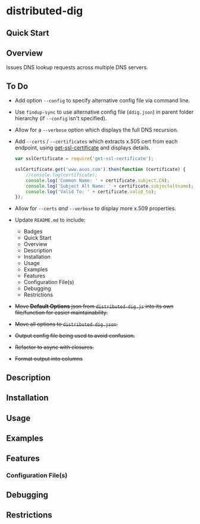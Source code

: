 # distributed-dig

## Quick Start

## Overview

Issues DNS lookup requests across multiple DNS servers.

## To Do

* Add option `--config` to specify alternative config file via command line.
* Use `findup-sync` to use alternative config file (`ddig.json`) in parent folder hierarchy (if `--config` isn't specified).
* Allow for a `--verbose` option which displays the full DNS recursion.
* Add `--certs` / `--certificates` which extracts x.505 cert from each endpoint, using [get-ssl-certificate](https://www.npmjs.com/package/get-ssl-certificate) and displays details.

    ```javascript
    var sslCertificate = require('get-ssl-certificate');

    sslCertificate.get('www.asos.com').then(function (certificate) {
        //console.log(certificate);
        console.log('Common Name: ' + certificate.subject.CN);
        console.log('Subject Alt Name: ' + certificate.subjectaltname);
        console.log('Valid To: ' + certificate.valid_to);
    });
    ```

* Allow for `--certs` *and* `--verbose` to display more x.509 properties.
* Update `README.md` to include:
  * Badges
  * Quick Start
  * Overview
  * Description
  * Installation
  * Usage
  * Examples
  * Features
  * Configuration File(s)
  * Debugging
  * Restrictions
* ~~Move **Default Options** json from `distributed-dig.js` into its own file/function for easier maintainability.~~
* ~~Move all options to `distributed-dig.json`.~~
* ~~Output config file being used to avoid confusion.~~
* ~~Refactor to async with closures.~~
* ~~Format output into columns~~

## Description

## Installation

## Usage

## Examples

## Features

### Configuration File(s)

## Debugging

## Restrictions
